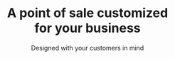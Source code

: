 ---
title: A point of sale customized<br />for your business
subtitle: Designed with your customers in mind
image: /images/carwash.jpg
---
